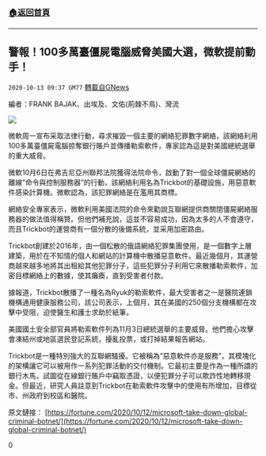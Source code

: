 ###  [:house:返回首頁](https://github.com/ourhimalayas/txt)
---

## 警報！100多萬臺僵屍電腦威脅美國大選，微軟提前動手！
`2020-10-13 09:37 GM77` [轉載自GNews](https://gnews.org/zh-hant/421398/)

編者：FRANK BAJAK、出埃及、文佑(荊棘不鳥)、灣流

![]()![](https://s3.amazonaws.com/gnews-media-offload/wp-content/uploads/2020/10/13092134/10.13-3.png)

微軟周一宣布采取法律行動，尋求摧毀一個主要的網絡犯罪數字網絡，該網絡利用100多萬臺僵屍電腦掠奪銀行賬戶並傳播勒索軟件，專家認為這是對美國總統選舉的重大威脅。

微軟10月6日在弗吉尼亞州聯邦法院獲得法院命令，啟動了對一個全球僵屍網絡的離線”命令與控制服務器”的行動，該網絡利用名為Trickbot的基礎設施，用惡意軟件感染計算機。微軟認為，該犯罪網絡是在濫用其商標。

網絡安全專家表示，微軟利用美國法院的命令來勸說互聯網提供商關閉僵屍網絡服務器的做法值得稱贊。但他們補充說，這並不容易成功，因為太多的人不會遵守，而且Trickbot的運營商有一個分散的後備系統，並采用加密路由。

Trickbot創建於2016年，由一個松散的俄語網絡犯罪集團使用，是一個數字上層建築，用於在不知情的個人和網站的計算機中散播惡意軟件。最近幾個月，其運營商越來越多地將其出租給其他犯罪分子，這些犯罪分子利用它來散播勒索軟件，加密目標網絡上的數據，使其癱瘓，直到受害者付款。

據報道，Trickbot散播了一種名為Ryuk的勒索軟件，最大受害者之一是醫院連鎖機構通用健康服務公司，該公司表示，上個月，其在美國的250個分支機構都在攻擊中受阻，迫使醫生和護士求助於紙筆。

美國國土安全部官員將勒索軟件列為11月3日總統選舉的主要威脅。他們擔心攻擊會凍結州或地區選民登記系統，擾亂投票，或打掉結果報告網站。

Trickbot是一種特別強大的互聯網騷擾。它被稱為”惡意軟件亦是服務”，其模塊化的架構讓它可以被用作一系列犯罪活動的交付機制。它最初主要是作為一種所謂的銀行木馬，試圖從在線銀行賬戶中竊取憑證，以便犯罪分子可以欺詐性地轉移現金。但最近，研究人員註意到Trickbot在勒索軟件攻擊中的使用有所增加，目標從市、州政府到校區和醫院。

原文鏈接：
[https://fortune.com/2020/10/12/microsoft-take-down-global-criminal-botnet/](https://fortune.com/2020/10/12/microsoft-take-down-global-criminal-botnet/)

0
